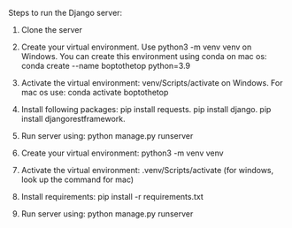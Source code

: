 Steps to run the Django server:

1) Clone the server

2) Create your virtual environment. Use python3 -m venv venv on Windows. You can create this        environment using conda on mac os: conda create --name boptothetop python=3.9

3) Activate the virtual environment: venv/Scripts/activate on Windows. For mac os use: conda activate boptothetop

4) Install following packages: 
pip install requests. 
pip install django.
pip install djangorestframework.

5) Run server using: python manage.py runserver
2) Create your virtual environment: python3  -m venv venv
    
3) Activate the virtual environment: .venv/Scripts/activate   (for windows, look up the command for mac)
    
4) Install requirements: pip install -r requirements.txt

5) Run server using: python manage.py runserver
    
  


